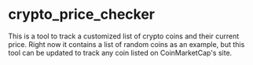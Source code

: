 # crypto_price_checker
This is a tool to track a customized list of crypto coins and their current price. Right now it contains a list of random coins as an example, but this tool can be updated to track any coin listed on CoinMarketCap's site.
